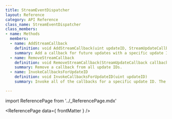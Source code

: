 ```yaml
---
title: StreamEventDispatcher
layout: Reference
category: API Reference
class_name: StreamEventDispatcher
class_members:
- name: Methods
  members:
  - name: AddStreamCallback
    definition: void AddStreamCallback(uint updateID, StreamUpdateCallback callback)
    summary: Add a callback for future updates with a specific update ID. This can only be added once per update ID, and will be automatically removed from the stream event dispatcher after it is invoked.
  - name: RemoveStreamCallback
    definition: void RemoveStreamCallback(StreamUpdateCallback callback)
    summary: Remove a callback from all update IDs.
  - name: InvokeCallbacksForUpdateID
    definition: void InvokeCallbacksForUpdateID(uint updateID)
    summary: Invoke all of the callbacks for a specific update ID. The callbacks will be removed after they invoked.

---
```

import ReferencePage from '../_ReferencePage.mdx'

<ReferencePage data={ frontMatter } />
